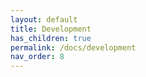 ```yaml
---
layout: default
title: Development
has_children: true
permalink: /docs/development
nav_order: 8
---
```


